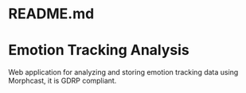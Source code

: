 # README.md
# Emotion Tracking Analysis

Web application for analyzing and storing emotion tracking data using Morphcast, it is GDRP compliant. 
